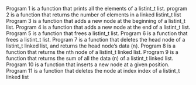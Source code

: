 Program 1 is a function that prints all the elements of a listint_t list.
program 2 is a function that returns the number of elements in a linked listint_t list
Program 3 is a function that adds a new node at the beginning of a listint_t list.
Program 4 is a function that adds a new node at the end of a listint_t list.
Program 5 is a function that frees a listint_t list.
Program 6 is a function that frees a listint_t list.
Program 7 is a function that deletes the head node of a listint_t linked list, and returns the head node’s data (n).
Program 8 is a function that returns the nth node of a listint_t linked list.
Program 9 is a function that returns the sum of all the data (n) of a listint_t linked list.
Program 10 is a function that inserts a new node at a given position.
Program 11 is a function that deletes the node at index index of a listint_t linked list
